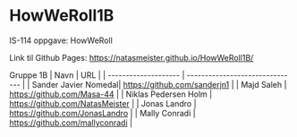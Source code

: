 # HowWeRoll1B

IS-114 oppgave: HowWeRoll

Link til Github Pages:
https://natasmeister.github.io/HowWeRoll1B/

Gruppe 1B
| Navn                 | URL                             |
| -------------------- | ------------------------------- |
| Sander Javier Nomedal| https://github.com/sanderjn1    |
| Majd Saleh           | https://github.com/Masa-44      |
| Niklas Pedersen Holm | https://github.com/NatasMeister |
| Jonas Landro         | https://github.com/JonasLandro  |
| Mally Conradi        | https://github.com/mallyconradi |
